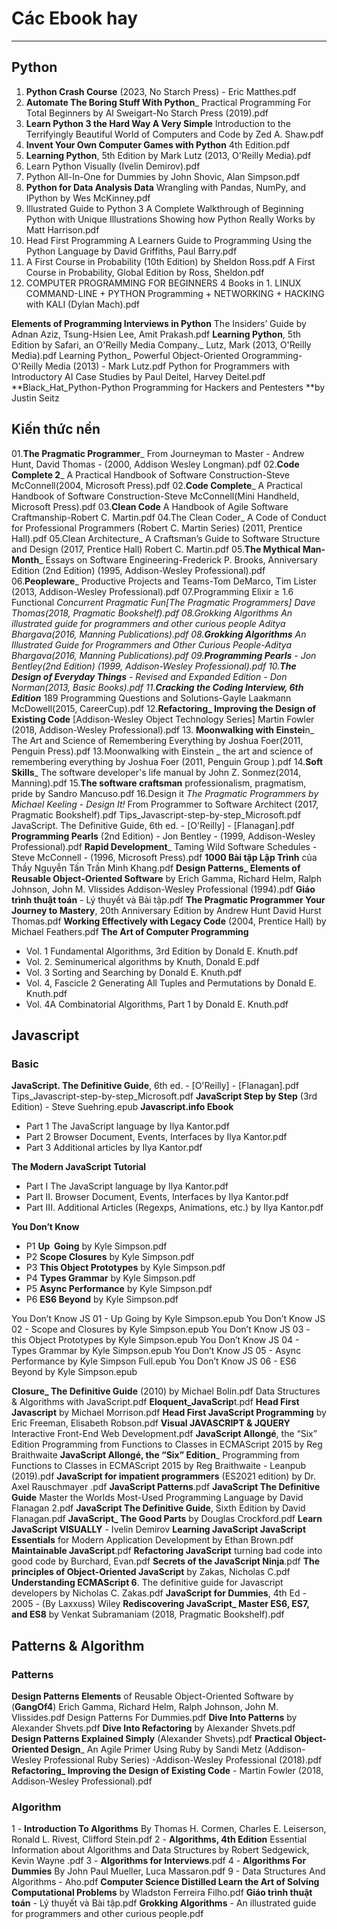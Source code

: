 # Các Ebook hay
---
## Python

1. **Python Crash Course** (2023, No Starch Press) - Eric Matthes.pdf
2. **Automate The Boring Stuff With Python**_ Practical Programming For Total Beginners by Al Sweigart-No Starch Press (2019).pdf
3. **Learn Python 3 the Hard Way A Very Simple** Introduction to the Terrifyingly Beautiful World of Computers and Code by Zed A. Shaw.pdf
4. **Invent Your Own Computer Games with Python** 4th Edition.pdf
5. **Learning Python**, 5th Edition by Mark Lutz (2013, O'Reilly Media).pdf
6. Learn Python Visually (Ivelin Demirov).pdf
7. Python All-In-One for Dummies by John Shovic, Alan Simpson.pdf
8. **Python for Data Analysis Data** Wrangling with Pandas, NumPy, and IPython by Wes McKinney.pdf
9. Illustrated Guide to Python 3 A Complete Walkthrough of Beginning Python with Unique Illustrations Showing how Python Really Works by Matt Harrison.pdf
10. Head First Programming A Learners Guide to Programming Using the Python Language by David Griffiths, Paul Barry.pdf
11. A First Course in Probability (10th Edition) by Sheldon Ross.pdf
A First Course in Probability, Global Edition by Ross, Sheldon.pdf
12. COMPUTER PROGRAMMING FOR BEGINNERS 4 Books in 1. LINUX COMMAND-LINE + PYTHON Programming + NETWORKING + HACKING with KALI (Dylan Mach).pdf

**Elements of Programming Interviews in Python** The Insiders’ Guide by Adnan Aziz, Tsung-Hsien Lee, Amit Prakash.pdf
**Learning Python**, 5th Edition by Safari, an O'Reilly Media Company._ Lutz, Mark (2013, O'Reilly Media).pdf
Learning Python_ Powerful Object-Oriented Orogramming-O'Reilly Media (2013) - Mark Lutz.pdf
Python for Programmers with Introductory AI Case Studies by Paul Deitel, Harvey Deitel.pdf
**Black_Hat_Python-Python Programming for Hackers and Pentesters **by Justin Seitz
## Kiến thức nền

01.**The Pragmatic Programmer**_ From Journeyman to Master - Andrew Hunt, David Thomas - (2000, Addison Wesley Longman).pdf
02.**Code Complete 2**_ A Practical Handbook of Software Construction-Steve McConnell(2004, Microsoft Press).pdf
02.**Code Complete**_ A Practical Handbook of Software Construction-Steve McConnell(Mini Handheld, Microsoft Press).pdf
03.**Clean Code** A Handbook of Agile Software Craftmanship-Robert C. Martin.pdf
04.The Clean Coder_ A Code of Conduct for Professional Programmers (Robert C. Martin Series) (2011, Prentice Hall).pdf
05.Clean Architecture_ A Craftsman’s Guide to Software Structure and Design (2017, Prentice Hall) Robert C. Martin.pdf
05.**The Mythical Man-Month**_ Essays on Software Engineering-Frederick P. Brooks, Anniversary Edition (2nd Edition) (1995, Addison-Wesley Professional).pdf
06.**Peopleware**_ Productive Projects and Teams-Tom DeMarco, Tim Lister (2013, Addison-Wesley Professional).pdf
07.Programming Elixir ≥ 1.6 Functional _Concurrent _Pragmatic _Fun[The Pragmatic Programmers] Dave Thomas(2018, Pragmatic Bookshelf).pdf
08.Grokking Algorithms_ An illustrated guide for programmers and other curious people Aditya Bhargava(2016, Manning Publications).pdf
08.**Grokking Algorithms**_ An Illustrated Guide for Programmers and Other Curious People-Aditya Bhargava(2016, Manning Publications).pdf
09.**Programming Pearls** - Jon Bentley(2nd Edition) (1999, Addison-Wesley Professional).pdf
10.**The Design of Everyday Things** - Revised and Expanded Edition - Don Norman(2013, Basic Books).pdf
11.**Cracking the Coding Interview, 6th Edition**_ 189 Programming Questions and Solutions-Gayle Laakmann McDowell(2015, CareerCup).pdf
12.**Refactoring_ Improving the Design of Existing Code** [Addison-Wesley Object Technology Series] Martin Fowler (2018, Addison-Wesley Professional).pdf
13. **Moonwalking with Einstei**n_ The Art and Science of Remembering Everything by Joshua Foer(2011, Penguin Press).pdf
13.Moonwalking with Einstein _ the art and science of remembering everything by Joshua Foer (2011, Penguin Group ).pdf
14.**Soft Skills**_ The software developer's life manual by John Z. Sonmez(2014, Manning).pdf
15.**The software craftsman** professionalism, pragmatism, pride by Sandro Mancuso.pdf
16.Design it _The Pragmatic Programmers by Michael Keeling - Design It!_ From Programmer to Software Architect (2017, Pragmatic Bookshelf).pdf
Tips_Javascript-step-by-step_Microsoft.pdf
JavaScript. The Definitive Guide, 6th ed. - [O'Reilly] - [Flanagan].pdf
**Programming Pearls** (2nd Edition) - Jon Bentley - (1999, Addison-Wesley Professional).pdf
**Rapid Development**_ Taming Wild Software Schedules - Steve McConnell - (1996, Microsoft Press).pdf
**1000 Bài tập Lập Trình** của Thầy Nguyễn Tấn Trần Minh Khang.pdf
**Design Patterns_ Elements of Reusable Object-Oriented Software**  by Erich Gamma, Richard Helm, Ralph Johnson, John M. Vlissides Addison-Wesley Professional (1994).pdf
**Giáo trình thuật toán** - Lý thuyết và Bài tập.pdf
**The Pragmatic Programmer Your Journey to Mastery**, 20th Anniversary Edition by Andrew Hunt David Hurst Thomas.pdf
**Working Effectively with Legacy Code** (2004, Prentice Hall) by Michael Feathers.pdf
**The Art of Computer Programming**
- Vol. 1 Fundamental Algorithms, 3rd Edition by Donald E. Knuth.pdf
- Vol. 2. Seminumerical algorithms by Knuth, Donald E.pdf
- Vol. 3 Sorting and Searching by Donald E. Knuth.pdf
- Vol. 4, Fascicle 2 Generating All Tuples and Permutations by Donald E. Knuth.pdf
- Vol. 4A Combinatorial Algorithms, Part 1 by Donald E. Knuth.pdf



## Javascript
### Basic
**JavaScript. The Definitive Guide**, 6th ed. - [O'Reilly] - [Flanagan].pdf
Tips_Javascript-step-by-step_Microsoft.pdf
**JavaScript Step by Step** (3rd Edition) - Steve Suehring.epub
**Javascript.info Ebook**
- Part 1 The JavaScript language by Ilya Kantor.pdf
- Part 2 Browser Document, Events, Interfaces by Ilya Kantor.pdf
- Part 3 Additional articles by Ilya Kantor.pdf

**The Modern JavaScript Tutorial**
- Part I The JavaScript language by Ilya Kantor.pdf
- Part II. Browser Document, Events, Interfaces by Ilya Kantor.pdf
- Part III. Additional Articles (Regexps, Animations, etc.) by Ilya Kantor.pdf

**You Don’t Know**
- P1 **Up  Going** by Kyle Simpson.pdf
- P2 **Scope Closures** by Kyle Simpson.pdf
- P3 **This Object Prototypes** by Kyle Simpson.pdf
- P4 **Types Grammar** by Kyle Simpson.pdf
- P5 **Async Performance** by Kyle Simpson.pdf
- P6 **ES6 Beyond** by Kyle Simpson.pdf

You Don’t Know JS 01 - Up Going by Kyle Simpson.epub
You Don’t Know JS 02 - Scope and Closures by Kyle Simpson.epub
You Don’t Know JS 03 - this  Object Prototypes by Kyle Simpson.epub
You Don’t Know JS 04 - Types  Grammar by Kyle Simpson.epub
You Don’t Know JS 05 - Async Performance by Kyle Simpson Full.epub
You Don’t Know JS 06 - ES6 Beyond by Kyle Simpson.epub

**Closure_ The Definitive Guide** (2010) by Michael Bolin.pdf
Data Structures & Algorithms with JavaScript.pdf
**Eloquent_JavaScrip**t.pdf
**Head First Javascript** by Michael Morrison.pdf
**Head First JavaScript Programming** by Eric Freeman, Elisabeth Robson.pdf
**Visual JAVASCRIPT & JQUERY** Interactive Front-End Web Development.pdf
**JavaScript Allongé**, the “Six” Edition Programming from Functions to Classes in ECMAScript 2015 by Reg  Braithwaite
**JavaScript Allongé, the “Six” Edition**_ Programming from Functions to Classes in ECMAScript 2015 by Reg Braithwaite - Leanpub (2019).pdf
**JavaScript for impatient programmers** (ES2021 edition) by Dr. Axel Rauschmayer .pdf
**JavaScript Patterns**.pdf
**JavaScript The Definitive Guide** Master the Worlds Most-Used Programming Language by David Flanagan 2.pdf
**JavaScript The Definitive Guide**, Sixth Edition by David Flanagan.pdf
**JavaScript_ The Good Parts** by Douglas Crockford.pdf
**Learn JavaScript VISUALLY** - Ivelin Demirov
**Learning JavaScript JavaScript Essentials** for Modern Application Development by Ethan Brown.pdf
**Maintainable JavaScript**.pdf
**Refactoring JavaScript** turning bad code into good code by Burchard, Evan.pdf
**Secrets of the JavaScript Ninja**.pdf
**The principles of Object-Oriented JavaScript** by Zakas, Nicholas C.pdf
**Understanding ECMAScript 6**. The definitive guide for Javascript developers by Nicholas C. Zakas.pdf
**JavaScript for Dummies**, 4th Ed - 2005 - (By Laxxuss) Wiley
**Rediscovering JavaScript_ Master ES6, ES7, and ES8** by Venkat Subramaniam (2018, Pragmatic Bookshelf).pdf


## Patterns &  Algorithm
### Patterns

**Design Patterns Elements** of Reusable Object-Oriented Software by (**GangOf4**) Erich Gamma, Richard Helm, Ralph Johnson, John M. Vlissides.pdf
Design Patterns For Dummies.pdf
**Dive Into Patterns** by Alexander Shvets.pdf
**Dive Into Refactoring** by Alexander Shvets.pdf
**Design Patterns Explained Simply** (Alexander Shvets).pdf
**Practical Object-Oriented Design**_ An Agile Primer Using Ruby by Sandi Metz (Addison-Wesley Professional Ruby Series) -Addison-Wesley Professional (2018).pdf
**Refactoring_ Improving the Design of Existing Code** - Martin Fowler (2018, Addison-Wesley Professional).pdf


### Algorithm

1 - **Introduction To Algorithms** By Thomas H. Cormen, Charles E. Leiserson, Ronald L. Rivest, Clifford Stein.pdf
2 - **Algorithms, 4th Edition** Essential Information about Algorithms and Data Structures by Robert Sedgewick, Kevin Wayne .pdf
3 - **Algorithms for Interviews**.pdf
4 - **Algorithms For Dummies** By John Paul Mueller, Luca Massaron.pdf
9 - Data Structures And Algorithms - Aho.pdf
**Computer Science Distilled Learn the Art of Solving Computational Problems** by Wladston Ferreira Filho.pdf
**Giáo trình thuật toán** - Lý thuyết và Bài tập.pdf
**Grokking Algorithms** - An illustrated guide for programmers and other curious people.pdf

